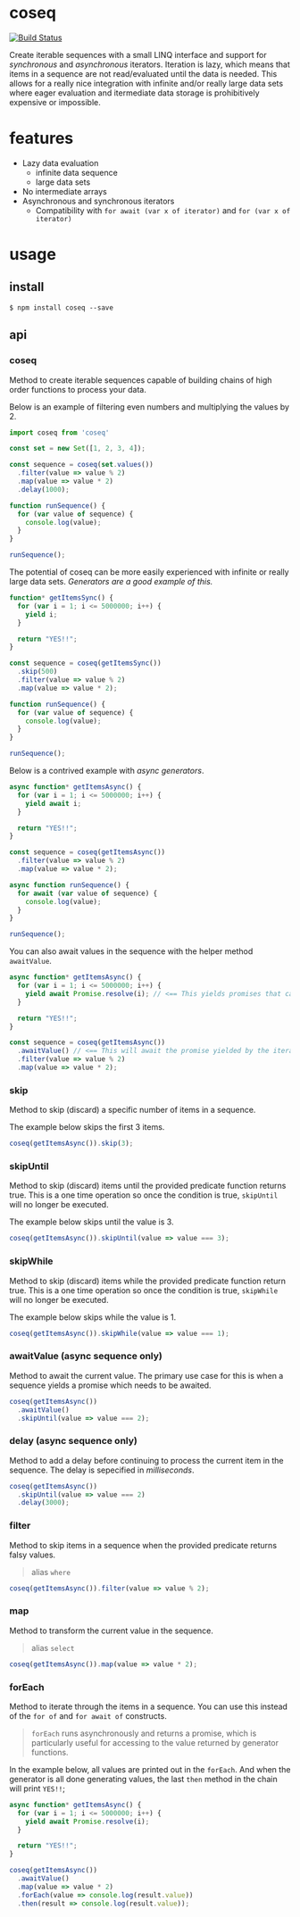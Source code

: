 # coseq

[![Build Status](https://travis-ci.org/MiguelCastillo/coseq.svg?branch=master)](https://travis-ci.org/MiguelCastillo/coseq)

Create iterable sequences with a small LINQ interface and support for *synchronous* and *asynchronous* iterators. Iteration is lazy, which means that items in a sequence are not read/evaluated until the data is needed. This allows for a really nice integration with infinite and/or really large data sets where eager evaluation and itermediate data storage is prohibitively expensive or impossible.

# features

- Lazy data evaluation
  - infinite data sequence
  - large data sets
- No intermediate arrays
- Asynchronous and synchronous iterators
  - Compatibility with `for await (var x of iterator)` and `for (var x of iterator)`


# usage

## install

```
$ npm install coseq --save
```

## api

### coseq

Method to create iterable sequences capable of building chains of high order functions to process your data.

Below is an example of filtering even numbers and multiplying the values by 2.

``` javascript
import coseq from 'coseq'

const set = new Set([1, 2, 3, 4]);

const sequence = coseq(set.values())
  .filter(value => value % 2)
  .map(value => value * 2)
  .delay(1000);

function runSequence() {
  for (var value of sequence) {
    console.log(value);
  }
}

runSequence();
```

The potential of coseq can be more easily experienced with infinite or really large data sets. *Generators are a good example of this.*


``` javascript
function* getItemsSync() {
  for (var i = 1; i <= 5000000; i++) {
    yield i;
  }

  return "YES!!";
}

const sequence = coseq(getItemsSync())
  .skip(500)
  .filter(value => value % 2)
  .map(value => value * 2);

function runSequence() {
  for (var value of sequence) {
    console.log(value);
  }
}

runSequence();
```

Below is a contrived example with *async generators*.

``` javascript
async function* getItemsAsync() {
  for (var i = 1; i <= 5000000; i++) {
    yield await i;
  }

  return "YES!!";
}

const sequence = coseq(getItemsAsync())
  .filter(value => value % 2)
  .map(value => value * 2);

async function runSequence() {
  for await (var value of sequence) {
    console.log(value);
  }
}

runSequence();
```

You can also await values in the sequence with the helper method `awaitValue`.

``` javascript
async function* getItemsAsync() {
  for (var i = 1; i <= 5000000; i++) {
    yield await Promise.resolve(i); // <== This yields promises that can be awaited with awaitValue
  }

  return "YES!!";
}

const sequence = coseq(getItemsAsync())
  .awaitValue() // <== This will await the promise yielded by the iterator
  .filter(value => value % 2)
  .map(value => value * 2);
```


### skip

Method to skip (discard) a specific number of items in a sequence.

The example below skips the first 3 items.

``` javascript
coseq(getItemsAsync()).skip(3);
```


### skipUntil

Method to skip (discard) items until the provided predicate function returns true. This is a one time operation so once the condition is true, `skipUntil` will no longer be executed.

The example below skips until the value is 3.

``` javascript
coseq(getItemsAsync()).skipUntil(value => value === 3);
```

### skipWhile

Method to skip (discard) items while the provided predicate function return true. This is a one time operation so once the condition is true, `skipWhile` will no longer be executed.

The example below skips while the value is 1.

``` javascript
coseq(getItemsAsync()).skipWhile(value => value === 1);
```

### awaitValue (async sequence only)

Method to await the current value. The primary use case for this is when a sequence yields a promise which needs to be awaited.

``` javascript
coseq(getItemsAsync())
  .awaitValue()
  .skipUntil(value => value === 2);
```

### delay (async sequence only)

Method to add a delay before continuing to process the current item in the sequence. The delay is sepecified in *milliseconds*.

``` javascript
coseq(getItemsAsync())
  .skipUntil(value => value === 2)
  .delay(3000);
```


### filter

Method to skip items in a sequence when the provided predicate returns falsy values.

> alias `where`

``` javascript
coseq(getItemsAsync()).filter(value => value % 2);
```

### map

Method to transform the current value in the sequence.

> alias `select`

``` javascript
coseq(getItemsAsync()).map(value => value * 2);
```

### forEach

Method to iterate through the items in a sequence. You can use this instead of the `for of` and `for await of` constructs.

> `forEach` runs asynchronously and returns a promise, which is particularly useful for accessing to the value returned by generator functions.

In the example below, all values are printed out in the `forEach`. And when the generator is all done generating values, the last `then` method in the chain will print `YES!!`;

``` javascript
async function* getItemsAsync() {
  for (var i = 1; i <= 5000000; i++) {
    yield await Promise.resolve(i);
  }

  return "YES!!";
}

coseq(getItemsAsync())
  .awaitValue()
  .map(value => value * 2)
  .forEach(value => console.log(result.value))
  .then(result => console.log(result.value));
```
